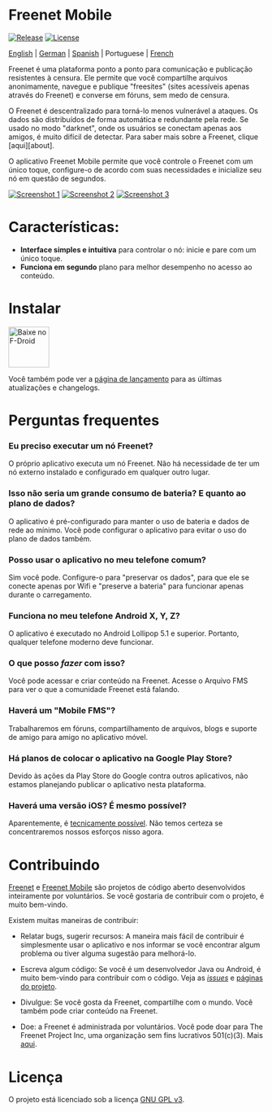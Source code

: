 # Freenet Mobile

[![Release](https://img.shields.io/f-droid/v/org.freenetproject.mobile?color=blue)][8] [![License](https://img.shields.io/github/license/freenet-mobile/app?color=blue)][2]

[English][readme] | [German][readme-de] | [Spanish][readme-es] | Portuguese | [French][readme-fr]

Freenet é uma plataforma ponto a ponto para comunicação e publicação resistentes à censura. Ele permite que você compartilhe arquivos anonimamente, navegue e publique "freesites" (sites acessíveis apenas através do Freenet) e converse em fóruns, sem medo de censura.

O Freenet é descentralizado para torná-lo menos vulnerável a ataques. Os dados são distribuídos de forma automática e redundante pela rede. Se usado no modo "darknet", onde os usuários se conectam apenas aos amigos, é muito difícil de detectar. Para saber mais sobre a Freenet, clique [aqui][about].

O aplicativo Freenet Mobile permite que você controle o Freenet com um único toque, configure-o de acordo com suas necessidades e inicialize seu nó em questão de segundos.

[![Screenshot 1][screen1thumb]][screen1] [![Screenshot 2][screen2thumb]][screen2] [![Screenshot 3][screen3thumb]][screen3]

# Características:

* **Interface simples e intuitiva** para controlar o nó: inicie e pare com um único toque.
* **Funciona em segundo** plano para melhor desempenho no acesso ao conteúdo.

# Instalar

[<img src="https://fdroid.gitlab.io/artwork/badge/get-it-on-pt.png"
    alt="Baixe no F-Droid"
    height="80">](https://f-droid.org/pt/packages/org.freenetproject.mobile)

Você também pode ver a [página de lançamento][5] para as últimas atualizações e changelogs.

# Perguntas frequentes

### Eu preciso executar um nó Freenet?

O próprio aplicativo executa um nó Freenet. Não há necessidade de ter um nó externo instalado e configurado em qualquer outro lugar.

### Isso não seria um grande consumo de bateria? E quanto ao plano de dados?

O aplicativo é pré-configurado para manter o uso de bateria e dados de rede ao mínimo. Você pode configurar o aplicativo para evitar o uso do plano de dados também.

### Posso usar o aplicativo no meu telefone comum?

Sim você pode. Configure-o para "preservar os dados", para que ele se conecte apenas por Wifi e "preserve a bateria" para funcionar apenas durante o carregamento.

### Funciona no meu telefone Android X, Y, Z?

O aplicativo é executado no Android Lollipop 5.1 e superior. Portanto, qualquer telefone moderno deve funcionar.

### O que posso _fazer_ com isso?

Você pode acessar e criar conteúdo na Freenet. Acesse o Arquivo FMS para ver o que a comunidade Freenet está falando.

### Haverá um "Mobile FMS"?

Trabalharemos em fóruns, compartilhamento de arquivos, blogs e suporte de amigo para amigo no aplicativo móvel.

### Há planos de colocar o aplicativo na Google Play Store?

Devido às ações da Play Store do Google contra outros aplicativos, não estamos planejando publicar o aplicativo nesta plataforma.

### Haverá uma versão iOS? É mesmo possível?

Aparentemente, é [tecnicamente possível](https://multi-os-engine.org/). Não temos certeza se concentraremos nossos esforços nisso agora.

# Contribuindo

[Freenet][3] e [Freenet Mobile][1] são projetos de código aberto desenvolvidos inteiramente por voluntários. Se você gostaria de contribuir com o projeto, é muito bem-vindo.

Existem muitas maneiras de contribuir:

- Relatar bugs, sugerir recursos: A maneira mais fácil de contribuir é simplesmente usar o aplicativo e nos informar se você encontrar algum problema ou tiver alguma sugestão para melhorá-lo.

- Escreva algum código: Se você é um desenvolvedor Java ou Android, é muito bem-vindo para contribuir com o código. Veja as _[issues][4]_ e [páginas do projeto][1].

- Divulgue: Se você gosta da Freenet, compartilhe com o mundo. Você também pode criar conteúdo na Freenet.

- Doe: a Freenet é administrada por voluntários. Você pode doar para The Freenet Project Inc, uma organização sem fins lucrativos 501(c)(3). Mais [aqui][donate].

# Licença

O projeto está licenciado sob a licença [GNU GPL v3][2].

  [1]: https://github.com/freenet-mobile/app/projects/1
  [2]: http://www.gnu.org/licenses/gpl.html
  [3]: https://github.com/freenet
  [4]: https://github.com/freenet-mobile/app/issues
  [5]: https://github.com/freenet-mobile/app/releases
  [6]: https://www.lifewire.com/install-apk-on-android-4177185
  [7]: https://freenetproject.org/
  [8]: https://f-droid.org/packages/org.freenetproject.mobile/
  [donate]: https://freenetproject.org/pages/donate.html
  [about-freenet]: https://freenetproject.org/pages/about.html
  [screen1]: docs/screenshot_1.png
  [screen1thumb]:  docs/screenshot_1_thumb.png
  [screen2]: docs/screenshot_2.png
  [screen2thumb]:  docs/screenshot_2_thumb.png
  [screen3]: docs/screenshot_3.png
  [screen3thumb]:  docs/screenshot_3_thumb.png
  [readme]: README.md
  [readme-en]: README.md
  [readme-de]: README.de.md
  [readme-es]: README.es.md
  [readme-pt]: README.pt.md
  [readme-fr]: README.fr.md
